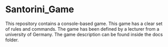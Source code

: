 # Santorini_Game

This repository contains a console-based game. This game has a clear set of rules and commands. The game has been defined by a lecturer from a university of Germany. The game description can be found inside the docs folder.

